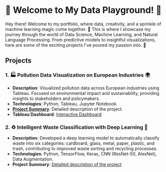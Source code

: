 # 👋 Welcome to My Data Playground! 🎉

Hey there! Welcome to my portfolio, where data, creativity, and a sprinkle of machine learning magic come together. 🌟 This is where I showcase my journey through the world of Data Science, Machine Learning, and Natural Language Processing. From predictive models to insightful visualizations, here are some of the exciting projects I've poured my passion into. 🚀

## Projects

### 1. 🏭 Pollution Data Visualization on European Industries 🌍
- **Description**: Visualized pollution data across European industries using Tableau. Focused on environmental impact and sustainability, providing insights to stakeholders and policymakers.
- **Technologies**: Python, Tableau, Jupyter Notebook.
- **[Project Summary](pollution_data_visualization/README.md)**: Detailed description of the project.
- **Tableau Dashboard**: [Interactive Dashboard](https://public.tableau.com/app/profile/freerik.g.tske/viz/PollutionDataonEuropeanIndustries_16729989409400/LandingPage)

### 2. ♻️ Intelligent Waste Classification with Deep Learning 🧠
- **Description**: Developed a deep learning model to automatically classify waste into six categories: cardboard, glass, metal, paper, plastic, and trash, contributing to improved waste sorting and recycling processes.
- **Technologies**: Python, TensorFlow, Keras, CNN (ResNet-50, AlexNet), Data Augmentation.
- **Project Summary**: [Detailed description of the project](waste_classification_project/README.md)
